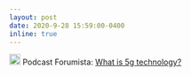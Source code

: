 ```yaml
---
layout: post
date: 2020-9-28 15:59:00-0400
inline: true
---
```


<img src="https://upload.wikimedia.org/wikipedia/commons/thumb/e/e2/Flag_of_Poland_%28bordered%29.svg/200px-Flag_of_Poland_%28bordered%29.svg.png" alt="PL" height="20"> Podcast Forumista: <a href="https://forumtanca.podbean.com/e/co-to-jest-technologia-5g-podcast-forumista">What is 5g technology?</a> 